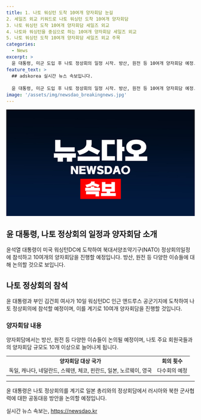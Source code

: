 ```yaml
---
title: 1. 나토 워싱턴 도착 10여개 양자회담 눈길
2. 세일즈 외교 키워드로 나토 워싱턴 도착 10여개 양자회담 
3. 나토 워싱턴 도착 10여개 양자회담 세일즈 외교
4. 나토와 워싱턴을 중심으로 하는 10여개 양자회담 세일즈 외교
5. 나토 워싱턴 도착 10여개 양자회담 세일즈 외교 주목
categories:
  - News
excerpt: >
  윤 대통령, 미군 도입 후 나토 정상회의 일정 시작. 방산, 원전 등 10여개 양자회담 예정. 미국 방문 도착 후 차량으로 이동. 나토 회원국과 양자회담 늘어나며 안보에 초점. 독일, 일본, 영국 등과 회담 예정. 러시아와 북한 군사협력에 대한 대응 방안 논의할 것으로 전해져.
feature_text: >
  ## adskorea 실시간 뉴스 속보입니다.

  윤 대통령, 미군 도입 후 나토 정상회의 일정 시작. 방산, 원전 등 10여개 양자회담 예정. 미국 방문 도착 후 차량으로 이동. 나토 회원국과 양자회담 늘어나며 안보에 초점. 독일, 일본, 영국 등과 회담 예정. 러시아와 북한 군사협력에 대한 대응 방안 논의할 것으로 전해져.
image: '/assets/img/newsdao_breakingnews.jpg'
---
```


<p><img src="/assets/img/newsdao_breakingnews.jpg" alt="adskorea 속보" /></p>

<h2>윤 대통령, 나토 정상회의 일정과 양자회담 소개</h2>

<p data-ke-size="size16">윤석열 대통령이 미국 워싱턴DC에 도착하여 북대서양조약기구(NATO) 정상회의일정에 참석하고 10여개의 양자회담을 진행할 예정입니다. 방산, 원전 등 다양한 이슈들에 대해 논의할 것으로 보입니다.</p>

<h2>나토 정상회의 참석</h2>

<p data-ke-size="size16">윤 대통령과 부인 김건희 여사가 10일 워싱턴DC 인근 앤드루스 공군기지에 도착하여 나토 정상회의에 참석할 예정이며, 이를 계기로 10여개 양자회담을 진행할 것입니다.</p>

<h3>양자회담 내용</h3>

<p data-ke-size="size16">양자회담에서는 방산, 원전 등 다양한 이슈들이 논의될 예정이며, 나토 주요 회원국들과의 양자회담 규모도 10개 이상으로 늘어나게 됩니다.</p>

<table>
  <tr>
    <td style="text-align: center; height: 17px;"><b>양자회담 대상 국가</b></td>
    <td style="text-align: center; height: 17px;"><b>회의 횟수</b></td>
  </tr>
  <tr>
    <td style="text-align: center; height: 17px;">독일, 캐나다, 네덜란드, 스웨덴, 체코, 핀란드, 일본, 노르웨이, 영국</td>
    <td style="text-align: center; height: 17px;">다수회의 예정</td>
  </tr>
</table>

<hr>

<p data-ke-size="size16">윤 대통령은 나토 정상회의를 계기로 일본 총리와의 정상회담에서 러시아와 북한 군사협력에 대한 공동대응 방안을 논의할 예정입니다.</p>
실시간 뉴스 속보는, <a href="https://newsdao.kr" rel="dofollow">https://newsdao.kr</a>


